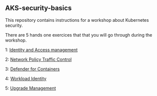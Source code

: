 ## AKS-security-basics

This repository contains instructions for a workshop about Kubernetes security.

There are 5 hands one exercices that that you will go through during the workshop.

1: <a href="https://github.com/pelithne/aks-security-basics/blob/main/identity-and-access-mgmt.md">Identity and Access management</a>

2: <a href="https://github.com/pelithne/aks-security-basics/blob/main/network-policy-traffic-control.md">Network Policy Traffic Control</a>

3: <a href="https://github.com/pelithne/aks-security-basics/blob/main/defender-for-containers.md">Defender for Containers</a>

4: <a href="https://github.com/pelithne/aks-security-basics/blob/main/workload-identity.md">Workload Identity</a>

5: <a href="https://github.com/pelithne/aks-security-basics/blob/main/upgrade-management.md">Upgrade Management</a>

